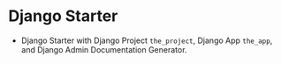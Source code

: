# Django Starter
* Django Starter with Django Project `the_project`, Django App `the_app`, and Django Admin Documentation Generator.
